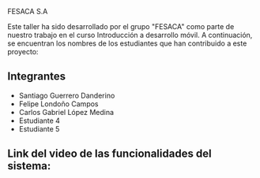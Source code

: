 FESACA S.A

Este taller ha sido desarrollado por el grupo "FESACA" como parte de nuestro trabajo en el curso Introducción a desarrollo móvil. A continuación, se encuentran los nombres de los estudiantes que han contribuido a este proyecto:

## Integrantes

- Santiago Guerrero Danderino
- Felipe Londoño Campos
- Carlos Gabriel López Medina
- Estudiante 4
- Estudiante 5

## Link del video de las funcionalidades del sistema:

